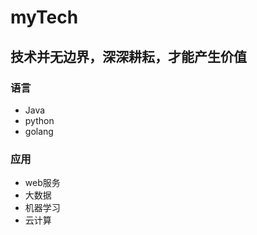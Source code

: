 # myTech
 ## 技术并无边界，深深耕耘，才能产生价值
 ### 语言
 - Java
 - python
 - golang
 ### 应用
 - web服务
 - 大数据
 - 机器学习
 - 云计算
